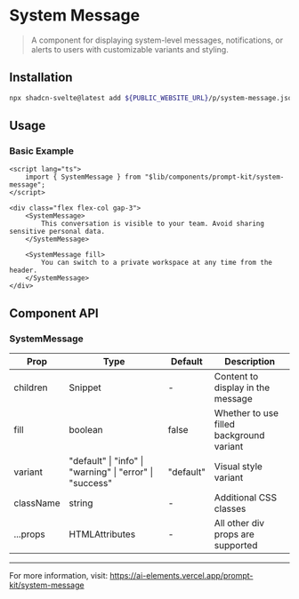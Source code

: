 # System Message

> A component for displaying system-level messages, notifications, or alerts to users with customizable variants and styling.

## Installation

```bash
npx shadcn-svelte@latest add ${PUBLIC_WEBSITE_URL}/p/system-message.json
```

## Usage

### Basic Example

```svelte
<script lang="ts">
	import { SystemMessage } from "$lib/components/prompt-kit/system-message";
</script>

<div class="flex flex-col gap-3">
	<SystemMessage>
		This conversation is visible to your team. Avoid sharing sensitive personal data.
	</SystemMessage>

	<SystemMessage fill>
		You can switch to a private workspace at any time from the header.
	</SystemMessage>
</div>
```

## Component API

### SystemMessage

| Prop | Type | Default | Description |
|------|------|---------|-------------|
| children | Snippet | - | Content to display in the message |
| fill | boolean | false | Whether to use filled background variant |
| variant | "default" \| "info" \| "warning" \| "error" \| "success" | "default" | Visual style variant |
| className | string | - | Additional CSS classes |
| ...props | HTMLAttributes<HTMLDivElement> | - | All other div props are supported |

---

For more information, visit: https://ai-elements.vercel.app/prompt-kit/system-message

